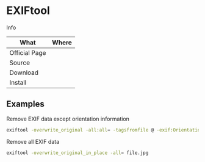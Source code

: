 # EXIFtool

Info

| What          | Where |
|---------------|-------|
| Official Page |       |
| Source        |       |
| Download      |       |
| Install       |       |

## Examples

Remove EXIF data except orientation information

``` sh
exiftool -overwrite_original -all:all= -tagsfromfile @ -exif:Orientation file.jpg
```

Remove all EXIF data

``` sh
exiftool -overwrite_original_in_place -all= file.jpg
```
